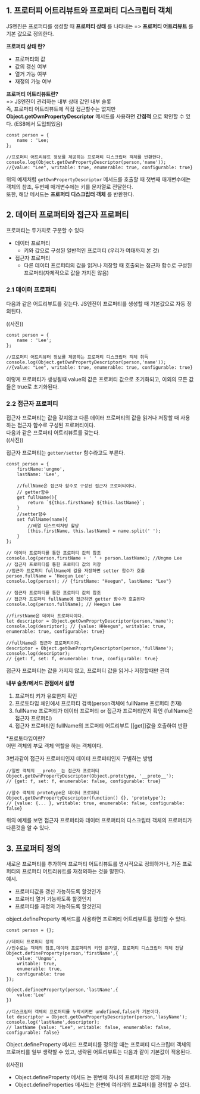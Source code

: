 ## 1. 프로터피 어트리뷰트와 프로퍼티 디스크립터 객체

JS엔진은 프로퍼티를 생성할 때 **프로퍼티 상태** 를 나타내는 => **프로퍼티 어트리뷰트** 를 기본 값으로 정의한다. <br>

**프로퍼티 상태 란?**

- 프로퍼티의 값
- 값의 갱신 여부
- 열거 가능 여부
- 재정의 가능 여부

**프로퍼티 어트리뷰트란?** <br>
=> JS엔진이 관리하는 내부 상태 값인 내부 슬롯<br>
즉, 프로퍼티 어트리뷰트에 직접 접근할수는 없지만 **Object.getOwnPropertyDescriptor** 메서드를 사용하면 **간접적** 으로 확인할 수 있다. (ES8에서 도입되었음)

```
const person = {
    name : 'Lee;
};

//프로퍼티 어트리뷰트 정보를 제공하는 프로퍼티 디스크립터 객체를 반환한다.
console.log(Object.getOwnPropertyDescriptor(person,'name'));
//{value: "Lee", writable: true, enumerable: true, configurable: true}
```

위의 예제처럼 `getOwnPropertyDescriptor` 메서드를 호출할 때
첫번째 매개변수에는 객체의 참조, 두번째 매개변수에는 키를 문자열로 전달한다. <br>
또한, 해당 메서드는 **프로퍼티 디스크립터 객체** 를 반환한다.

## 2. 데이터 프로퍼티와 접근자 프로퍼티

프로퍼티는 두가지로 구분할 수 있다 <br>

- 데이터 프로퍼티
  - 키와 값으로 구성된 일반적인 프로퍼티 (우리가 여태까지 본 것)
- 접근자 프로퍼티
  - 다른 데이터 프로퍼티의 값을 읽거나 저장할 때 호출되는 접근자 함수로 구성된 프로퍼티(자체적으로 값을 가지진 않음)

### 2.1 데이터 프로퍼티

다음과 같은 어트리뷰트를 갖는다. JS엔진이 프로퍼티를 생성할 때 기본값으로 자동 정의된다.

((사진))

```
const person = {
    name : 'Lee';
};

//프로퍼티 어트리뷰터 정보를 제공하는 프로퍼티 디스크립터 객체 취득
console.log(Object.getOwnPropertyDescriptor(person,'name'));
//{value: "Lee", writable: true, enumerable: true, configurable: true}
```

이렇게 프로퍼티가 생성될때 value의 값은 프로퍼티 값으로 초기화되고, 이외의 모든 값들은 true로 초기화된다. <br>

### 2.2 접근자 프로퍼티

접근자 프로퍼티는 값을 갖지않고 다른 데이터 프로퍼티의 값을 읽거나 저장할 때 사용하는 접근자 함수로 구성된 프로퍼티이다. <br>
다음과 같은 프로퍼티 어트리뷰트를 갖는다.<br>
((사진))

접근자 프로퍼티는 `getter/setter` 함수라고도 부른다.

```
const person = {
    firstName:'ungmo',
    lastName: 'Lee',

    //fullName은 접근자 함수로 구성된 접근자 프로퍼티이다.
    // getter함수
    get fullName(){
        return `${this.firstName} ${this.lastName}`;
    }
    //setter함수
    set fullName(name){
        //배열 디스트럭처링 할당
        [this.firstName, this.lastName] = name.split(' ');
    }
};

// 데이터 프로퍼티를 통한 프로퍼티 값의 참조
console.log(person.firstName + ' ' + person.lastName); //Ungmo Lee
// 접근자 프로퍼티를 통한 프로퍼티 값의 저장
//접근자 프로퍼티 fullName에 값을 저장하면 setter 함수가 호출
person.fullName = ’Heegun Lee';
console.log(person); // {firstName: "Heegun", lastName: "Lee"}

// 접근자 프로퍼티를 통한 프로퍼티 값의 참조
// 접근자 프로퍼티 fullName에 접근하면 getter 함수가 호출된다
console.log(person.fullName); // Heegun Lee

//firstName은 데이터 프로퍼티이다.
let descriptor = Object.getOwnProprtyDescriptor(person,'name');
console.log(desriptor); // {value: HHeegun", writable: true, enumerable: true, configurable: true}

//fullName은 접근자 프로퍼티이다.
descriptor = Object.getOwnProprtyDescriptor(person,'fullName');
console.log(descriptor);
// {get: f, set: f, enumerable: true, configurable: true}
```

접근자 프로퍼티는 값을 가지지 않고, 프로퍼티 값을 읽거나 저장할때만 관여

**내부 슬롯/메서드 관점에서 설명** <br>

1. 프로퍼티 키가 유효한지 확인
2. 프로토타입 체인에서 프로퍼티 검색(person객체에 fullName 프로퍼티 존재)
3. fullName 프로퍼티가 데이터 프로퍼티 or 접근자 프로퍼티인지 확인 (fullName은 접근자 프로퍼티)
4. 접근자 프로퍼티인 fullName의 프로퍼티 어트리뷰트 [[get]]값을 호출하여 반환

\*프로토타입이란?<br>
어떤 객체의 부모 객체 역할을 하는 객체이다.

3번과같이 접근자 프로퍼티인지 데이터 프로퍼티인지 구별하는 방법

```
//일반 객체의 __proto__는 접근자 프로퍼티
Object.getOwnPropertyDescriptor(Object.prototype, '__proto__');
// {get: f, set: f, enumerable: false, configurable: true}

//함수 객체의 prototype은 데이터 프로퍼티
Object.getOwnPropertyDescriptor(function() {}, 'prototype');
// {value: {... }, writable: true, enumerable: false, configurable: false}
```

위의 예제를 보면 접근자 프로퍼티와 데이터 프로퍼티의 디스크립터 객체의 프로퍼티가 다른것을 알 수 있다.

## 3. 프로퍼티 정의

새로운 프로퍼티를 추가하며 프로퍼티 어트리뷰트를 명시적으로 정의하거나, 기존 프로퍼티의 프로퍼티 어트리뷰트를 재정의하는 것을 말한다.<br>
예시.<br>

- 프로퍼티값을 갱신 가능하도록 할것인가
- 프로퍼티 열거 가능하도록 할것인지
- 프로퍼티를 재정의 가능하도록 할것인지

object.defineProperty 메서드를 사용하면 프로퍼티 어트리뷰트를 정의할 수 있다.<br>

```
const person = {};

//데이터 프로퍼티 정의
//인수로는 객체의 참조,데이터 프로퍼티의 키인 문자열, 프로퍼티 디스크립터 객체 전달
Object.defineProperty(person,'firstName',{
    value: 'Ungmo',
    writable: true,
    enumerable: true,
    configurable: true
});

Object.defineeProperty(person,'lastName',{
    value:'Lee'
})

//디스크립터 객체의 프로퍼티를 누락시키면 undefined,false가 기본이다.
let descriptor = Object.getOwnPropertyDescriptor(person,'lasyName');
console.log('lastName',descriptor);
// lastName {value: "Lee", writable: false, enumerable: false, configurable: false}

```
Object.defineProperty 메서드 프로퍼티를 정의할 때는 프로퍼티 디스크립터 객체의 프로퍼티를 일부 생략할 수 있고, 생략된 어트리뷰트는 다음과 같이 기본값이 적용된다.

((사진))

- Object.defineProperty 메서드 는 한번에 하나의 프로퍼티만 정의 가능 <br>
- Object.defineProperties 메서드는 한번에 여러개의 프로퍼티를 정의할 수 있다.

